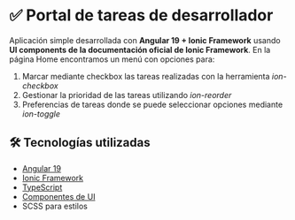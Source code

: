 # ✅ Portal de tareas de desarrollador

Aplicación simple desarrollada con **Angular 19 + Ionic Framework** usando **UI components de la documentación oficial de Ionic Framework**. En la página Home encontramos un menú con opciones para:
1. Marcar mediante checkbox las tareas realizadas con la herramienta _ion-checkbox_
2. Gestionar la prioridad de las tareas utilizando _ion-reorder_
3. Preferencias de tareas donde se puede seleccionar opciones mediante _ion-toggle_

## 🛠 Tecnologías utilizadas

- [Angular 19](https://angular.io/)
- [Ionic Framework](https://ionicframework.com/)
- [TypeScript](https://www.typescriptlang.org/)
- [Componentes de UI](https://ionicframework.com/docs/components)
- SCSS para estilos
